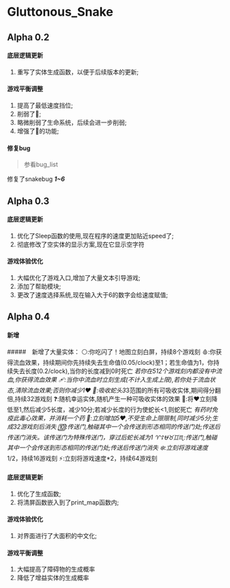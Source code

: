 # Gluttonous_Snake   


## Alpha 0.2

#### 底层逻辑更新
1. 重写了实体生成函数，以便于后续版本的更新;

#### 游戏平衡调整
1. 提高了最低速度挡位;
2. 削弱了💊;
3. 略微削弱了生命系统，后续会进一步削弱;
4. 增强了🚨的功能;

#### 修复bug
>参看bug_list

修复了snakebug ***1~6***

## Alpha 0.3

#### 底层逻辑更新
1. 优化了Sleep函数的使用,现在程序的速度更加贴近speed了;
2. 彻底修改了空实体的显示方案,现在它显示空字符

#### 游戏体验优化
1. 大幅优化了游戏入口,增加了大量文本引导游戏;
2. 添加了帮助模块;
3. 更改了速度选择系统,现在输入大于6的数字会给速度赋值;

## Alpha 0.4

#### 新增
#####　新增了大量实体：
⚪:你吃闪了！地图立刻白屏，持续8个游戏刻
🩸:你获得流血效果，持续期间你先持续失去生命值(0.05/clock)至1；若生命值为1，你持续失去长度(0.2/clock),当你的长度减到0时死亡
*若你在512个游戏刻内都没有中流血,你获得流血效果
🩹:当你中流血时立刻生成(不计入生成上限),若你处于流血状态,清除流血效果;否则你减少1❤️
🧲:吸收蛇头3*3范围的所有可吸收实体,期间得分翻倍,持续32游戏刻
❓:随机幸运实体,随机产生一种可吸收实体的效果
💜:将❤️立刻降低至1,然后减少5长度，减少10分;若减少长度的行为使蛇长<1,则蛇死亡
*有药时免疫此毒心效果，并消耗一个药
💖:立刻增加5❤️,不受生命上限限制,同时减少5分;生成32游戏刻后消失
🔟:传送门,触碰其中一个会传送到形态相同的传送门处;传送后传送门消失。该传送门为特殊传送门，穿过后蛇长减为1
♈☦️⛎♉♊♏:传送门,触碰其中一个会传送到形态相同的传送门处;传送后传送门消失
❄️:立刻将游戏速度*1/2，持续16游戏刻
⚡:立刻将游戏速度*2，持续64游戏刻

#### 底层逻辑更新
1. 优化了生成函数;
2. 将清屏函数嵌入到了print_map函数内;

#### 游戏体验优化
1. 对界面进行了大面积的中文化;

#### 游戏平衡调整
1. 大幅提高了障碍物的生成概率
2. 降低了增益实体的生成概率


